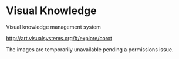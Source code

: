 # Visual Knowledge

Visual knowledge management system

http://art.visualsystems.org/#/explore/corot

The images are temporarily unavailable pending a permissions issue.

